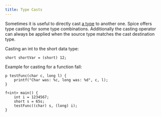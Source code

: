 ```yaml
---
title: Type Casts
---
```


Sometimes it is useful to directly cast [a type](../data-types) to another one. Spice offers type casting for some type combinations. Additionally the casting operator can always be applied when the source type matches the cast destination type.

Casting an int to the short data type:
```spice
short shortVar = (short) 12;
```

Example for casting for a function fall:
```spice
p testFunc(char c, long l) {
    printf("Char was: %c, long was: %d", c, l);
}

f<int> main() {
    int i = 1234567;
    short s = 65s;
    testFunc((char) s, (long) i);
}
```